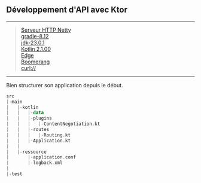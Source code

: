 ## Développement d'API avec Ktor

---
> [Serveur HTTP Netty](https://ktor.io/) <br>
> [gradle-8.12](https://gradle.org/) <br>
> [jdk-23.0.1](https://www.oracle.com/) <br>
> [Kotlin 2.1.00](https://github.com/JetBrains/kotlin/releases) <br>
> [Edge](https://www.microsoft.com/fr-fr/edge/download?form=MA13FJ)<br>
> [Boomerang](https://microsoftedge.microsoft.com/addons/detail/boomerang-soap-rest-c/bhmdjpobkcdcompmlhiigoidknlgghfo)<br>
> [curl://](https://curl.se/)
---
Bien structurer son application depuis le début.
````kotlin
src
|-main
|   |-kotlin
|   |   |-data
|   |   |-plugins
|   |   |   |-ContentNegotiation.kt
|   |   |-routes
|   |   |   |-Routing.kt
|   |   |-Application.kt
|   |   
|   |-ressource
|       |-application.conf
|       |-logback.xml
|   
|-test

````